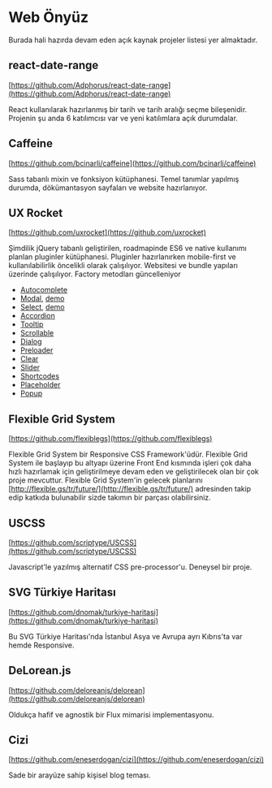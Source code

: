 # Web Önyüz

Burada hali hazırda devam eden açık kaynak projeler listesi yer almaktadır.

## react-date-range

[https://github.com/Adphorus/react-date-range](https://github.com/Adphorus/react-date-range)

React kullanılarak hazırlanmış bir tarih ve tarih aralığı seçme bileşenidir. Projenin şu anda 6 katılımcısı var ve yeni katılımlara açık durumdalar.

## Caffeine

[https://github.com/bcinarli/caffeine](https://github.com/bcinarli/caffeine)

Sass tabanlı mixin ve fonksiyon kütüphanesi. Temel tanımlar yapılmış durumda, dökümantasyon sayfaları ve website hazırlanıyor.

## UX Rocket

[https://github.com/uxrocket](https://github.com/uxrocket)

Şimdilik jQuery tabanlı geliştirilen, roadmapinde ES6 ve native kullanımı planlan pluginler kütüphanesi. Pluginler hazırlanırken mobile-first ve kullanılabilirlik öncelikli olarak çalışılıyor. Websitesi ve bundle yapıları üzerinde çalışılıyor. Factory metodları güncelleniyor

* [Autocomplete](https://github.com/uxrocket/uxrocket.autocomplete)
* [Modal](https://github.com/uxrocket/uxrocket.modal), [demo](https://uxrocket.github.io/uxrocket.modal)
* [Select](https://github.com/uxrocket/uxrocket.select), [demo](https://uxrocket.github.io/uxrocket.select)
* [Accordion](https://github.com/uxrocket/uxrocket.accordion)
* [Tooltip](https://github.com/uxrocket/uxrocket.tooltip)
* [Scrollable](https://github.com/uxrocket/uxrocket.scrollable)
* [Dialog](https://github.com/uxrocket/uxrocket.dialog)
* [Preloader](https://github.com/uxrocket/uxrocket.preloader)
* [Clear](https://github.com/uxrocket/uxrocket.clear)
* [Slider](https://github.com/uxrocket/uxrocket.rotator)
* [Shortcodes](https://github.com/uxrocket/uxrocket.shortcodes)
* [Placeholder](https://github.com/uxrocket/uxrocket.placeholder)
* [Popup](https://github.com/uxrocket/uxrocket.popup)

## Flexible Grid System

[https://github.com/flexiblegs](https://github.com/flexiblegs)

Flexible Grid System bir Responsive CSS Framework'üdür. Flexible Grid System ile başlayıp bu altyapı üzerine Front End kısmında işleri çok daha hızlı hazırlamak için geliştirilmeye devam eden ve geliştirilecek olan bir çok proje mevcuttur. Flexible Grid System'in gelecek planlarını [http://flexible.gs/tr/future/](http://flexible.gs/tr/future/) adresinden takip edip katkıda bulunabilir sizde takımın bir parçası olabilirsiniz.

## USCSS

[https://github.com/scriptype/USCSS](https://github.com/scriptype/USCSS)

Javascript'le yazılmış alternatif CSS pre-processor'u. Deneysel bir proje.

## SVG Türkiye Haritası

[https://github.com/dnomak/turkiye-haritasi](https://github.com/dnomak/turkiye-haritasi)

Bu SVG Türkiye Haritası'nda İstanbul Asya ve Avrupa ayrı Kıbrıs'ta var hemde Responsive.

## DeLorean.js

[https://github.com/deloreanjs/delorean](https://github.com/deloreanjs/delorean)

Oldukça hafif ve agnostik bir Flux mimarisi implementasyonu.

## Cizi

[https://github.com/eneserdogan/cizi](https://github.com/eneserdogan/cizi)

Sade bir arayüze sahip kişisel blog teması.
